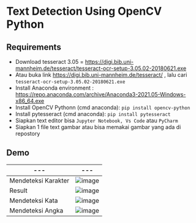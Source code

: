 # Text Detection Using OpenCV Python
## Requirements
- Download tesseract 3.05 = https://digi.bib.uni-mannheim.de/tesseract/tesseract-ocr-setup-3.05.02-20180621.exe
- Atau buka link https://digi.bib.uni-mannheim.de/tesseract/ , lalu cari `tesseract-ocr-setup-3.05.02-20180621.exe`
- Install Anaconda environment : https://repo.anaconda.com/archive/Anaconda3-2021.05-Windows-x86_64.exe
- Install OpenCV Pythonn (cmd anaconda): `pip install opencv-python`
- Install pytesseract (cmd anaconda): `pip install pytesseract`
- Siapkan text editor bisa `Jupyter Notebook, Vs Code` atau `PyCharm`
- Siapkan 1 file text gambar atau bisa memakai gambar yang ada di repostory

## Demo
|---|---|
|---|---|
| Mendeteksi Karakter | ![image](https://user-images.githubusercontent.com/58881125/135739480-c28b97c8-3f86-4580-a7d4-10a4c50010b6.png) |
| Result | ![image](https://user-images.githubusercontent.com/58881125/135739502-820876a9-cfa1-44ef-92ee-717903b87bb8.png) |
| Mendeteksi Kata | ![image](https://user-images.githubusercontent.com/58881125/135739614-964d11f0-7eb9-48a7-9439-c51b3bb4499d.png) |
| Mendeteksi Angka | ![image](https://user-images.githubusercontent.com/58881125/135739632-e048d18e-6593-4683-9f05-e2df52ee8999.png) |



